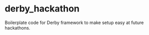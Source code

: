 derby_hackathon
===============

Boilerplate code for Derby framework to make setup easy at future hackathons.
